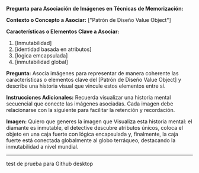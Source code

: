 **Pregunta para Asociación de Imágenes en Técnicas de Memorización:**

**Contexto o Concepto a Asociar:** ["Patrón de Diseño Value Object"]

**Características o Elementos Clave a Asociar:**
1. [Inmutabilidad]
2. [identidad basada en atributos]
3. [logica emcapsulada]
4. [inmutabilidad global]

**Pregunta:** Asocia imágenes para representar de manera coherente las características o elementos clave del [Patrón de Diseño Value Object] y describe una historia visual que vincule estos elementos entre sí.

**Instrucciones Adicionales:** Recuerda visualizar una historia mental secuencial que conecte las imágenes asociadas. Cada imagen debe relacionarse con la siguiente para facilitar la retención y recordación.


**Imagen:** 
Quiero que generes la imagen que Visualiza esta historia mental: el diamante es inmutable, el detective descubre atributos únicos, coloca el objeto en una caja fuerte con lógica encapsulada y, finalmente, la caja fuerte está conectada globalmente al globo terráqueo, destacando la inmutabilidad a nivel mundial.

---
test de prueba para Github desktop
